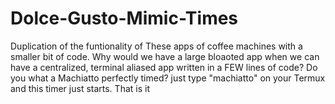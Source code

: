 # Dolce-Gusto-Mimic-Times
Duplication of the funtionality of These apps of coffee machines with a smaller bit of code. Why would we have a large bloaoted app when we can have a centralized, terminal aliased app written in a FEW lines of code? Do you what a Machiatto perfectly timed? just type "machiatto" on your Termux and this timer just starts. That is it
